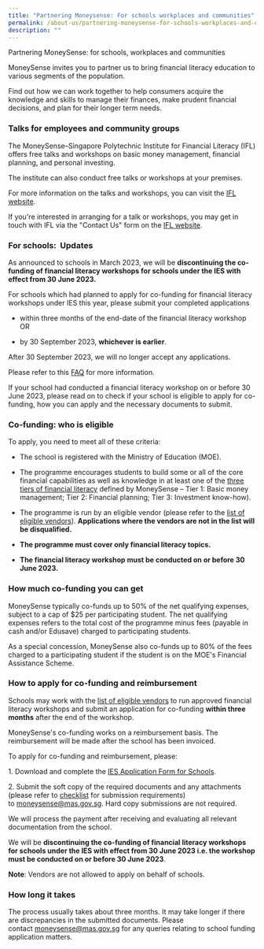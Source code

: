 ```yaml
---
title: "Partnering Moneysense: For schools workplaces and communities"
permalink: /about-us/partnering-moneysense-for-schools-workplaces-and-communities/
description: ""
---
```

Partnering MoneySense: for schools, workplaces and communities

MoneySense invites you to partner us to bring financial literacy education to various segments of the population.

Find out how we can work together to help consumers acquire the knowledge and skills to manage their finances, make prudent financial decisions, and plan for their longer term needs.  

### Talks for employees and community groups

The MoneySense–Singapore Polytechnic Institute for Financial Literacy (IFL) offers free talks and workshops on basic money management, financial planning, and personal investing.

The institute can also conduct free talks or workshops at your premises.

For more information on the talks and workshops, you can visit the [IFL website](https://ifl.org.sg/).  

If you're interested in arranging for a talk or workshops, you may get in touch with IFL via the "Contact Us" form on the [IFL website](https://ifl.org.sg/).

### For schools:  Updates

As announced to schools in March 2023, we will be **discontinuing the co-funding of financial literacy workshops for schools under the IES with effect from 30 June 2023.**

For schools which had planned to apply for co-funding for financial literacy workshops under IES this year, please submit your completed applications

- within three months of the end-date of the financial literacy workshop OR

- by 30 September 2023, **whichever is earlier**.

After 30 September 2023, we will no longer accept any applications.

Please refer to this [FAQ](https://www.moneysense.gov.sg/-/media/moneysense/media-article/faq.ashx) for more information.

If your school had conducted a financial literacy workshop on or before 30 June 2023, please read on to check if your school is eligible to apply for co-funding, how you can apply and the necessary documents to submit.

### Co-funding: who is eligible

To apply, you need to meet all of these criteria:

*   The school is registered with the Ministry of Education (MOE).
*   The programme encourages students to build some or all of the core financial capabilities as well as knowledge in at least one of the [three tiers of financial literacy](http://www.moneysense.gov.sg/about-us/moneysense-framework) defined by MoneySense – Tier 1: Basic money management; Tier 2: Financial planning; Tier 3: Investment know-how).
*   The programme is run by an eligible vendor (please refer to the [list of eligible vendors](https://www.moneysense.gov.sg/about-us/-/media/moneysense/media-article/vendor-list-as-of-1-nov-2022.ashx)). **Applications where the vendors are not in the list will be disqualified.**
*   **The programme must cover only financial literacy topics.**
  
*   **The financial literacy workshop must be conducted on or before 30 June 2023.**

### How much co-funding you can get[](https://www.moneysense.gov.sg/EditorPage.aspx?da=core&id={6EE95E80-70ED-408B-9B90-EA9F1B536F95}&ed=FIELD684445932&vs&la=en&fld={4C3A002E-9AEC-4F34-B4B7-C7486D8B8F48}&so&di=0&hdl=H684446304&mo&pe=0&fbd=1# "Insert Sitecore Link")

MoneySense typically co-funds up to 50% of the net qualifying expenses, subject to a cap of $25 per participating student. The net qualifying expenses refers to the total cost of the programme minus fees (payable in cash and/or Edusave) charged to participating students.  
  
As a special concession, MoneySense also co-funds up to 80% of the fees charged to a participating student if the student is on the MOE's Financial Assistance Scheme.  

### How to apply for co-funding and reimbursement

Schools may work with the [list of eligible vendors](https://www.moneysense.gov.sg/about-us/-/media/moneysense/media-article/vendor-list-as-of-1-nov-2022.ashx) to run approved financial literacy workshops and submit an application for co-funding **within three months** after the end of the workshop.

MoneySense's co-funding works on a reimbursement basis. The reimbursement will be made after the school has been invoiced.

To apply for co-funding and reimbursement, please:

1\. Download and complete the [IES Application Form for Schools](https://www.moneysense.gov.sg/-/media/moneysense/img-outside/ms-hbl/ies-application-form-for-schools_v3.ashx).

2\. Submit the soft copy of the required documents and any attachments (please refer to [checklist](https://www.moneysense.gov.sg/-/media/moneysense/about-us/ies-checklist-document/revised-investor-educator-scheme-ies--checklist-updated2.ashx) for submission requirements) to [moneysense@mas.gov.sg](mailto:moneysense@mas.gov.sg). Hard copy submissions are not required.

We will process the payment after receiving and evaluating all relevant documentation from the school.

We will be **discontinuing the co-funding of financial literacy workshops for schools under the IES with effect from 30 June 2023 i.e. the workshop must be conducted on or before 30 June 2023**.

**Note**: Vendors are not allowed to apply on behalf of schools.

### How long it takes

The process usually takes about three months. It may take longer if there are discrepancies in the submitted documents. Please contact [moneysense@mas.gov.sg](mailto:moneysense@mas.gov.sg) for any queries relating to school funding application matters.


